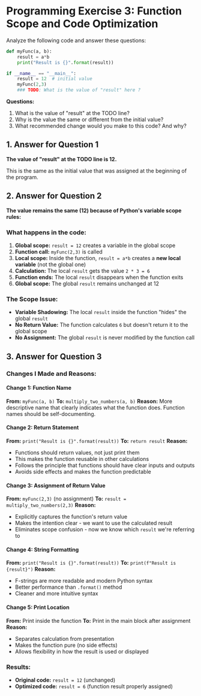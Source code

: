 # Programming Exercise 3: Function Scope and Code Optimization

Analyze the following code and answer these questions:

```python
def myFunc(a, b):
    result = a*b
    print("Result is {}".format(result))

if __name__ == "__main__":
    result = 12  # initial value
    myFunc(2,3)
    ### TODO: What is the value of "result" here ?
```

**Questions:**
1. What is the value of "result" at the TODO line?
2. Why is the value the same or different from the initial value?
3. What recommended change would you make to this code? And why?

## 1. Answer for Question 1

**The value of "result" at the TODO line is 12.**

This is the same as the initial value that was assigned at the beginning of the program.

## 2. Answer for Question 2

**The value remains the same (12) because of Python's variable scope rules:**

### What happens in the code:
1. **Global scope:** `result = 12` creates a variable in the global scope
2. **Function call:** `myFunc(2,3)` is called
3. **Local scope:** Inside the function, `result = a*b` creates a **new local variable** (not the global one)
4. **Calculation:** The local `result` gets the value `2 * 3 = 6`
5. **Function ends:** The local `result` disappears when the function exits
6. **Global scope:** The global `result` remains unchanged at 12

### The Scope Issue:
- **Variable Shadowing:** The local `result` inside the function "hides" the global `result`
- **No Return Value:** The function calculates `6` but doesn't return it to the global scope
- **No Assignment:** The global `result` is never modified by the function call

## 3. Answer for Question 3

### Changes I Made and Reasons:

#### **Change 1: Function Name**
**From:** `myFunc(a, b)`
**To:** `multiply_two_numbers(a, b)`
**Reason:** More descriptive name that clearly indicates what the function does. Function names should be self-documenting.

#### **Change 2: Return Statement**
**From:** `print("Result is {}".format(result))`
**To:** `return result`
**Reason:** 
- Functions should return values, not just print them
- This makes the function reusable in other calculations
- Follows the principle that functions should have clear inputs and outputs
- Avoids side effects and makes the function predictable

#### **Change 3: Assignment of Return Value**
**From:** `myFunc(2,3)` (no assignment)
**To:** `result = multiply_two_numbers(2,3)`
**Reason:**
- Explicitly captures the function's return value
- Makes the intention clear - we want to use the calculated result
- Eliminates scope confusion - now we know which `result` we're referring to

#### **Change 4: String Formatting**
**From:** `print("Result is {}".format(result))`
**To:** `print(f"Result is {result}")`
**Reason:**
- F-strings are more readable and modern Python syntax
- Better performance than `.format()` method
- Cleaner and more intuitive syntax

#### **Change 5: Print Location**
**From:** Print inside the function
**To:** Print in the main block after assignment
**Reason:**
- Separates calculation from presentation
- Makes the function pure (no side effects)
- Allows flexibility in how the result is used or displayed

### Results:
- **Original code:** `result = 12` (unchanged)
- **Optimized code:** `result = 6` (function result properly assigned)

